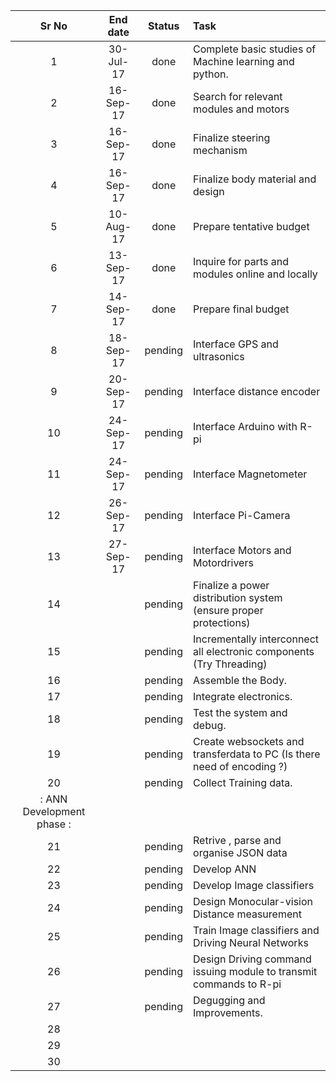| Sr   No               | End   date  | Status           | Task                                                                     | 
|:---------------------:|:-----------:|:----------------:|:-------------------------------------------------------------------------|
| 1                     | 30-Jul-17   |  done            | Complete   basic studies of Machine learning and python.                 |   
| 2                     | 16-Sep-17   |  done            | Search   for relevant modules and motors                                 |   
| 3                     | 16-Sep-17   |  done            | Finalize   steering mechanism                                            |   
| 4                     | 16-Sep-17   |  done            | Finalize   body material and design                                      |   
| 5                     | 10-Aug-17   |  done            | Prepare   tentative budget                                               |  
| 6                     | 13-Sep-17   |  done            | Inquire   for parts and modules online and locally                       |   
| 7                     | 14-Sep-17   |  done            | Prepare   final budget                                                   |   
| 8                     | 18-Sep-17   | pending          | Interface   GPS and ultrasonics                                          |   
| 9                     | 20-Sep-17   | pending          | Interface   distance encoder                                             |   
| 10                    | 24-Sep-17   | pending          | Interface   Arduino with R-pi                                            |   
| 11                    | 24-Sep-17   | pending          | Interface   Magnetometer                                                 |   
| 12                    | 26-Sep-17   | pending          | Interface   Pi-Camera                                                    |   
| 13                    | 27-Sep-17   | pending          | Interface   Motors and Motordrivers                                      |   
| 14                    |             | pending          | Finalize   a power distribution system (ensure proper protections)       |   
| 15                    |             | pending          | Incrementally   interconnect all electronic components (Try Threading)   |   
| 16                    |             | pending          | Assemble   the Body.                                                     |   
| 17                    |             | pending          | Integrate   electronics.                                                 |   
| 18                    |             | pending          | Test   the system and debug.                                             |   
| 19                    |             | pending          | Create   websockets and transferdata to PC (Is there need of encoding ?) |   
| 20                    |             | pending          | Collect   Training data.                                                 |   
|:                                             ANN Development phase                                                               :|   
| 21                    |             | pending          | Retrive   , parse and organise JSON data                                 |   
| 22                    |             | pending          | Develop   ANN                                                            |   
| 23                    |             | pending          | Develop   Image classifiers                                              |   
| 24                    |             | pending          | Design   Monocular-vision Distance measurement                           |   
| 25                    |             | pending          | Train   Image classifiers and Driving Neural Networks                    |   
| 26                    |             | pending          | Design   Driving command issuing module to transmit commands to R-pi     |   
| 27                    |             | pending          | Degugging   and Improvements.                                            |   
| 28                    |             |                  |                                                                          |  
| 29                    |             |                  |                                                                          |
| 30                    |             |                  |                                                                          |   
